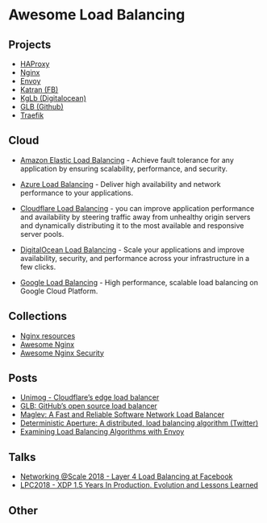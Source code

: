 # Awesome Load Balancing

## Projects

- [HAProxy](http://www.haproxy.org/)
- [Nginx](http://www.nginx.com/)
- [Envoy](https://www.envoyproxy.io)
- [Katran (FB)](https://github.com/facebookincubator/katran)
- [KgLb (Digitalocean)](https://github.com/dropbox/kglb)
- [GLB (Github)](https://github.com/github/glb-director)
- [Traefik](https://github.com/containous/traefik/)

## Cloud

- [Amazon Elastic Load Balancing](https://aws.amazon.com/elasticloadbalancing/) - Achieve fault tolerance for any application by ensuring scalability, performance, and security.

- [Azure Load Balancing](https://azure.microsoft.com/en-us/services/load-balancer/) - Deliver high availability and network performance to your applications.

- [Cloudflare Load Balancing](https://www.cloudflare.com/load-balancing/) - you can improve application performance and availability by steering traffic away from unhealthy origin servers and dynamically distributing it to the most available and responsive server pools.

- [DigitalOcean Load Balancing](https://www.digitalocean.com/products/load-balancer/) - Scale your applications and improve availability, security, and performance across your infrastructure in a few clicks.

- [Google Load Balancing](https://cloud.google.com/load-balancing) - High performance, scalable load balancing on Google Cloud Platform.

## Collections

- [Nginx resources](https://github.com/fcambus/nginx-resources)
- [Awesome Nginx](https://github.com/agile6v/awesome-nginx)
- [Awesome Nginx Security](https://github.com/wallarm/awesome-nginx-security)

## Posts

- [Unimog - Cloudflare’s edge load balancer](https://blog.cloudflare.com/unimog-cloudflares-edge-load-balancer/)
- [GLB: GitHub’s open source load balancer](https://github.blog/2018-08-08-glb-director-open-source-load-balancer/)
- [Maglev: A Fast and Reliable Software Network Load Balancer](https://static.googleusercontent.com/media/research.google.com/en//pubs/archive/44824.pdf)
- [Deterministic Aperture: A distributed, load balancing algorithm (Twitter)](https://blog.twitter.com/engineering/en_us/topics/infrastructure/2019/daperture-load-balancer.html)
- [Examining Load Balancing Algorithms with Envoy](https://blog.envoyproxy.io/examining-load-balancing-algorithms-with-envoy-1be643ea121c)
## Talks

- [Networking @Scale 2018 - Layer 4 Load Balancing at Facebook](https://www.facebook.com/watch/?v=2090080137931746)
- [LPC2018 - XDP 1.5 Years In Production. Evolution and Lessons Learned](https://www.youtube.com/watch?v=E1QKn_AjuJk)

## Other
